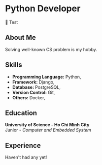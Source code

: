 # Python Developer

:deciduous_tree: Test

## About Me

Solving well-known CS problem is my hobby.

## Skills

* **Programming Language:** Python,
* **Framework:** Django,
* **Database:** PostgreSQL,
* **Version Control:** Git,
* **Others:** Docker,

## Education

**University of Science - Ho Chi Minh City** \
Junior - _Computer and Embedded System_

## Experience

Haven't had any yet!
